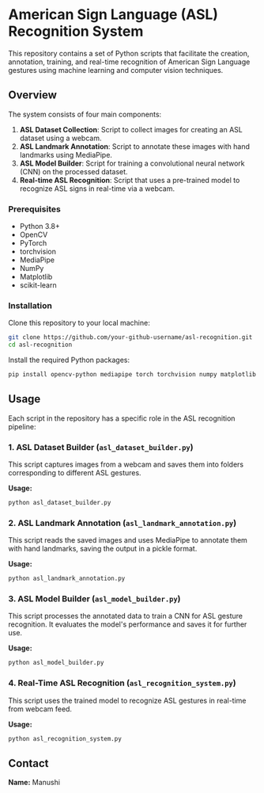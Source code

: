 # American Sign Language (ASL) Recognition System

This repository contains a set of Python scripts that facilitate the creation, annotation, training, and real-time recognition of American Sign Language gestures using machine learning and computer vision techniques.

## Overview

The system consists of four main components:

1. **ASL Dataset Collection**: Script to collect images for creating an ASL dataset using a webcam.
2. **ASL Landmark Annotation**: Script to annotate these images with hand landmarks using MediaPipe.
3. **ASL Model Builder**: Script for training a convolutional neural network (CNN) on the processed dataset.
4. **Real-time ASL Recognition**: Script that uses a pre-trained model to recognize ASL signs in real-time via a webcam.

### Prerequisites

- Python 3.8+
- OpenCV
- PyTorch
- torchvision
- MediaPipe
- NumPy
- Matplotlib
- scikit-learn

### Installation

Clone this repository to your local machine:

```bash
git clone https://github.com/your-github-username/asl-recognition.git
cd asl-recognition
```

Install the required Python packages:

```bash
pip install opencv-python mediapipe torch torchvision numpy matplotlib scikit-learn
```

## Usage

Each script in the repository has a specific role in the ASL recognition pipeline:

### 1. ASL Dataset Builder (`asl_dataset_builder.py`)

This script captures images from a webcam and saves them into folders corresponding to different ASL gestures.

**Usage:**

```bash
python asl_dataset_builder.py
```

### 2. ASL Landmark Annotation (`asl_landmark_annotation.py`)

This script reads the saved images and uses MediaPipe to annotate them with hand landmarks, saving the output in a pickle format.

**Usage:**

```bash
python asl_landmark_annotation.py
```

### 3. ASL Model Builder (`asl_model_builder.py`)

This script processes the annotated data to train a CNN for ASL gesture recognition. It evaluates the model's performance and saves it for further use.

**Usage:**

```bash
python asl_model_builder.py
```

### 4. Real-Time ASL Recognition (`asl_recognition_system.py`)

This script uses the trained model to recognize ASL gestures in real-time from webcam feed.

**Usage:**

```bash
python asl_recognition_system.py
```

## Contact

**Name:** Manushi
